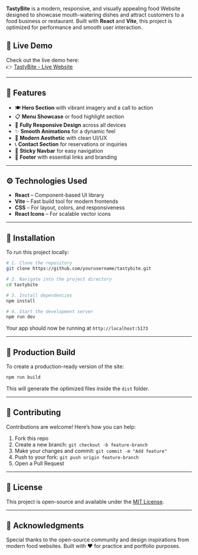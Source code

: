 

**TastyBite** is a modern, responsive, and visually appealing food Website designed to showcase mouth-watering dishes and attract customers to a food business or restaurant. Built with **React** and **Vite**, this project is optimized for performance and smooth user interaction.

## 🔗 Live Demo

Check out the live demo here:  
👉 [TastyBite - Live Website](https://tasty-bite-eight.vercel.app/)

---

## 🎯 Features

- 🍽️ **Hero Section** with vibrant imagery and a call to action
- 📋 **Menu Showcase** or food highlight section
- 📱 **Fully Responsive Design** across all devices
- ✨ **Smooth Animations** for a dynamic feel
- 🎨 **Modern Aesthetic** with clean UI/UX
- 📞 **Contact Section** for reservations or inquiries
- 📌 **Sticky Navbar** for easy navigation
- 🦶 **Footer** with essential links and branding

---

## ⚙️ Technologies Used

- **React** – Component-based UI library
- **Vite** – Fast build tool for modern frontends
- **CSS** – For layout, colors, and responsiveness
- **React Icons** – For scalable vector icons

---

## 📁 Installation

To run this project locally:

```bash
# 1. Clone the repository
git clone https://github.com/yourusername/tastybite.git

# 2. Navigate into the project directory
cd tastybite

# 3. Install dependencies
npm install

# 4. Start the development server
npm run dev
```

Your app should now be running at `http://localhost:5173`

---

## 🧱 Production Build

To create a production-ready version of the site:

```bash
npm run build
```

This will generate the optimized files inside the `dist` folder.

---

## 🤝 Contributing

Contributions are welcome! Here’s how you can help:

1. Fork this repo
2. Create a new branch: `git checkout -b feature-branch`
3. Make your changes and commit: `git commit -m "Add feature"`
4. Push to your fork: `git push origin feature-branch`
5. Open a Pull Request

---

## 📄 License

This project is open-source and available under the [MIT License](LICENSE).

---

## 🙌 Acknowledgments

Special thanks to the open-source community and design inspirations from modern food websites. Built with ❤️ for practice and portfolio purposes.

```

